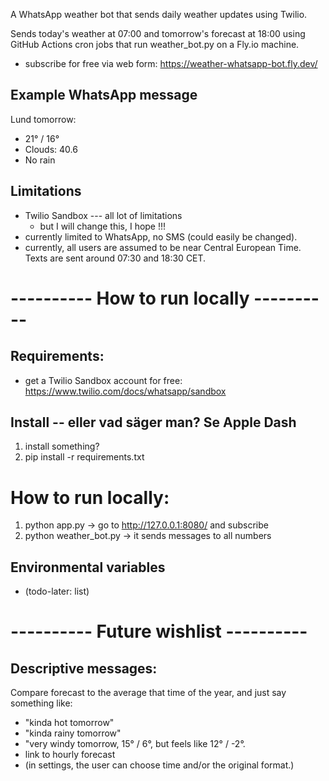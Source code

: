 A WhatsApp weather bot that sends daily weather updates using Twilio.

Sends today's weather at 07:00 and tomorrow's forecast at 18:00 using GitHub Actions cron jobs that run weather_bot.py on a Fly.io machine.

- subscribe for free via web form: https://weather-whatsapp-bot.fly.dev/

## Example WhatsApp message
Lund tomorrow:
- 21° / 16°
- Clouds: 40.6
- No rain

## Limitations
- Twilio Sandbox --- all lot of limitations
    - but I will change this, I hope !!!
- currently limited to WhatsApp, no SMS (could easily be changed).
- currently, all users are assumed to be near Central European Time. Texts are sent around 07:30 and 18:30 CET.

# ---------- How to run locally ----------

## Requirements:
- get a Twilio Sandbox account for free: https://www.twilio.com/docs/whatsapp/sandbox


## Install -- eller vad säger man? Se Apple Dash
1. install something?
2. pip install -r requirements.txt



# How to run locally:
1. python app.py -> go to http://127.0.0.1:8080/ and subscribe
2. python weather_bot.py -> it sends messages to all numbers 


## Environmental variables
- (todo-later: list)






# ---------- Future wishlist ----------

## Descriptive messages:
Compare forecast to the average that time of the year, and just say something like:
- "kinda hot tomorrow"
- "kinda rainy tomorrow"
- "very windy tomorrow, 15° / 6°, but feels like 12° / -2°.
- link to hourly forecast
- (in settings, the user can choose time and/or the original format.)
